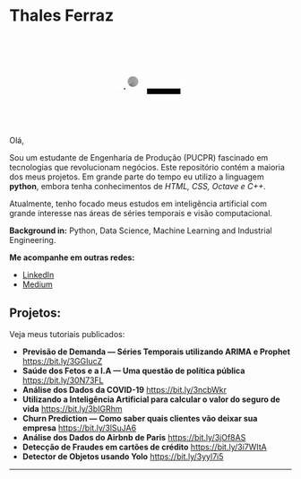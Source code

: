 # Thales Ferraz
<p align="center"><img alt="Colaboratory logo" width="32%" src="https://github.com/FerrazThales/FerrazThales/blob/main/logo_gif.gif?raw=true"></p>

<p> Olá,</p>

<p>Sou um estudante de Engenharia de Produção (PUCPR) fascinado em tecnologias que revolucionam negócios. Este repositório contém a maioria dos meus projetos. Em grande parte do tempo eu utilizo a linguagem <strong>python</strong>, embora tenha conhecimentos de <i>HTML, CSS, Octave e C++</i>.</p>

<p>Atualmente, tenho focado meus estudos em inteligência artificial com grande interesse nas áreas de séries temporais e visão computacional.</p>


</font>
<p></p>

**Background in:** Python, Data Science, Machine Learning and Industrial Engineering.

**Me acompanhe em outras redes:**
* [LinkedIn](https://www.linkedin.com/in/thalesdefreitasferraz/)
* [Medium](https://thalesferraz.medium.com/)


## Projetos:
Veja meus tutoriais publicados:

* **Previsão de Demanda — Séries Temporais utilizando ARIMA e Prophet** https://bit.ly/3GGIucZ
* **Saúde dos Fetos e a I.A — Uma questão de política pública** https://bit.ly/30N73FL
* **Análise dos Dados da COVID-19** https://bit.ly/3ncbWkr
* **Utilizando a Inteligência Artificial para calcular o valor do seguro de vida** https://bit.ly/3bIGRhm
* **Churn Prediction — Como saber quais clientes vão deixar sua empresa** https://bit.ly/3lSuJA6
* **Análise dos Dados do Airbnb de Paris** https://bit.ly/3jOf8AS
* **Detecção de Fraudes em cartões de crédito** https://bit.ly/3i7WItA
* **Detector de Objetos usando Yolo** https://bit.ly/3yyl7i5

---

